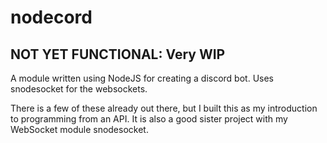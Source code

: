 # nodecord
## NOT YET FUNCTIONAL: Very WIP
A module written using NodeJS for creating a discord bot. Uses snodesocket for the websockets.

There is a few of these already out there, but I built this as my introduction to programming from an API.
It is also a good sister project with my WebSocket module snodesocket.

